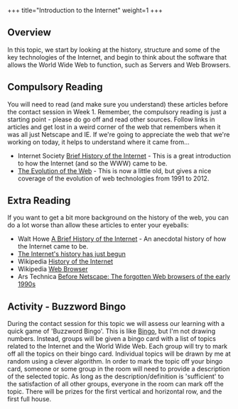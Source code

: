 +++
title="Introduction to the Internet"
weight=1
+++

## Overview

In this topic, we start by looking at the history, structure and some of the key technologies of the Internet, and begin to think about the software that allows the World Wide Web to function, such as Servers and Web Browsers.

## Compulsory Reading

You will need to read (and make sure you understand) these articles before the contact session in Week 1. Remember, the compulsory reading is just a starting point - please do go off and read other sources. Follow links in articles and get lost in a weird corner of the web that remembers when it was all just Netscape and IE. If we're going to appreciate the web that we're working on today, it helps to understand where it came from...

* Internet Society [Brief History of the Internet](https://www.internetsociety.org/internet/history-internet/brief-history-internet/) - This is a great introduction to how the Internet (and so the WWW) came to be.
*  [The Evolution of the Web](http://evolutionofweb.appspot.com/?hl=en-gb) - This is now a little old, but gives a nice coverage of the evolution of web technologies from 1991 to 2012.


## Extra Reading

If you want to get a bit more background on the history of the web, you can do a lot worse than allow these articles to enter your eyeballs:

* Walt Howe [A Brief History of the Internet](http://www.walthowe.com/navnet/history.html) - An anecdotal history of how the Internet came to be.
* [The Internet's history has just begun](https://ourworldindata.org/internet-history-just-begun)
* Wikipedia [History of the Internet](https://en.wikipedia.org/wiki/History_of_the_Internet)
* Wikipedia [Web Browser](https://en.wikipedia.org/wiki/Web_browser)
* Ars Technica [Before Netscape: The forgotten Web browsers of the early 1990s](https://arstechnica.com/information-technology/2019/05/before-netscape-forgotten-web-browsers-of-the-early-1990s/)


## Activity - Buzzword Bingo

During the contact session for this topic we will assess our learning with a quick game of 'Buzzword Bingo'. This is like [Bingo](https://en.wikipedia.org/wiki/Bingo_(United_Kingdom)), but I'm not drawing numbers. Instead, groups will be given a bingo card with a list of topics related to the Internet and the World Wide Web. Each group will try to mark off all the topics on their bingo card. Individual topics will be drawn by me at random using a clever algorithm. In order to mark the topic off your bingo card, someone or some group in the room will need to provide a description of the selected topic. As long as the description/definition is 'sufficient' to the satisfaction of all other groups, everyone in the room can mark off the topic. There will be prizes for the first vertical and horizontal row, and the first full house.